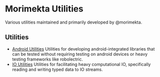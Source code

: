 Morimekta Utilities
===================

Various utilities maintained and primarily developed by @morimekta.

## Utilities

* [Android Utilities](android-util/README.md) Utilities for developing
  android-integrated libraries that can be tested without requiring testing on
  android devices or heavy testing frameworks like robolectric.
* [IO Utilities](io-util/README.md) Utilities for facilitating heavy
  computational IO, specifically reading and writing typed data to IO streams.
